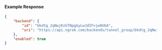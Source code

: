 <!-- Code generated for API Clients. DO NOT EDIT. -->

#### Example Response

```json
{
	"backend": {
		"id": "bkdtg_2qNwjKzUfNpgGyLwJdIFvjw0UbA",
		"uri": "https://api.ngrok.com/backends/tunnel_group/bkdtg_2qNwjKzUfNpgGyLwJdIFvjw0UbA"
	},
	"enabled": true
}
```
